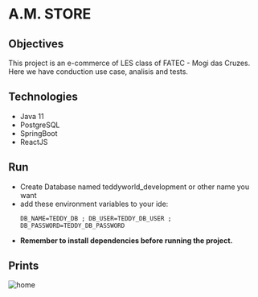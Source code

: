 # A.M. STORE

## Objectives

This project is an e-commerce of LES class of FATEC - Mogi das Cruzes. Here we have conduction use case, analisis and tests.

## Technologies

- Java 11
- PostgreSQL
- SpringBoot
- ReactJS

## Run

- Create Database named teddyworld_development or other name you want
- add these environment variables to your ide:
  ```
  DB_NAME=TEDDY_DB ; DB_USER=TEDDY_DB_USER ; DB_PASSWORD=TEDDY_DB_PASSWORD
  ```
- **Remember to install dependencies before running the project.**

## Prints

![home](https://github.com/MateusFaria-TGG/am-store/blob/main/readmeImages/home.png)

